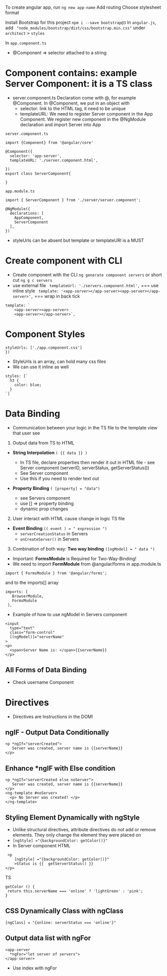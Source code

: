 To create angular app, run `ng new app-name`
Add routing
Choose stylesheet format

Install Bootstrap for this project `npm i --save bootstrap@3`
In `angular.js`, add ` "node_modules/bootstrap/dist/css/bootstrap.min.css"` under `architect` > `styles`

In ```app.component.ts```
- @Component => selector attached to a string

# Component contains: example Server Component: it is a TS class
- server.component.ts
Declaration come with @, for example @Component.
In @Component, we put in an object with
    - selector: link to the HTML tag, it need to be unique
    - templateURL: 
We need to register Server component in the App Component. We register new component in the @NgModule declaration and import Server into App
``` 
server.component.ts

import {Component} from '@angular/core'

@Component({
  selector: 'app-server',
  templateURL: './server.component.html',

})
export class ServerComponent{
  
}
```
```
app.module.ts

import { ServerComponent } from './server/server.component';

@NgModule({
  declarations: [
    AppComponent,
    ServerComponent
  ],
})
```

- styleUrls can be absent but template or templateURl is a MUST

# Create component with CLI

- Create component with the CLI `ng generate component servers` or short cut `ng g c servers`
- use external file ` templateUrl: './servers.component.html',` 
===  use inline style ` template: '<app-server></app-server><app-server></app-server>',` 
=== wrap in back tick
```
template: `
    <app-server><app-server>
    <app-server></app-server>`,

```

# Component Styles
```
styleUrls: ['./app.component.css']
})
``` 
- StyleUrls is an array, can hold many css files
- We can use it inline as well
```
styles: [`
  h3 {
    color: blue;
  }
`]
```

# Data Binding
- Communication between your logic in the TS file to the template view that user see

1. Output data from TS to HTML
  - **String Interpolation** `( {{ data }} )`
    - In TS file, declare properties then render it out in HTML file - see Server component (serverID, serverStatus, getServerStatus())
    - See Server component
    - Use this if you need to render text out

  - **Property Binding** `( [property] = "data")`
    - see Servers component
    - use [] => property binding
    - dynamic prop changes

2. User interact with HTML cause change in logic TS file
  - **Event Binding** `(( event ) = " expression ")`
    - `serverCreationStatus` in Servers
    - `onCreateServer()` in Servers 

3. Combination of both way: **Two way binding** `([ngModel] = " data ")`
- Important: **FormsModule** is Required for Two-Way-Binding!
- We need to import **FormModule** from @angular/forms in app.module.ts
```
import { FormsModule } from '@angular/forms'; 
```
and to the imports[] array
 ```
 imports: [
    BrowserModule,
    FormsModule
  ],
```
- Example of how to use ngModel in Servers component
```
<input
  type="text"
  class="form-control"
  [(ngModel)]="serverName"
>
<p>
  <span>Server Name is: </span>{{serverName}}
</p>
```

## All Forms of Data Binding
- Check username Component 

# Directives
- Directives are Instructions in the DOM!

## ngIF - Output Data Conditionally 
```
<p *ngIf="serverCreated">
   Server was created, server name is {{serverName}}
</p>
```

## Enhance *ngIF with Else condition
```
<p *ngIf="serverCreated else noServer">
   Server was created, server name is {{serverName}}
</p>
<ng-template #noServer>
  <p> No Server was created! </p>
</ng-template>
```

## Styling Element Dynamically with ngStyle
- Unlike structural directives, attribute directives do not add or remove elements. They only change the element they were placed on
- `[ngStyle] ="{backgroundColor: getColor()}"`
- In Server component HTML
```
 <p
    [ngStyle] ="{backgroundColor: getColor()}"
    >Status is {{  getServerStatus() }}
</p>
```
TS
```
getColor () {
 return this.serverName === 'online' ? 'lightGreen' : 'pink';
}
```

## CSS Dynamically Class with ngClass
`[ngClass] = "{online: serverStatus === 'online'}"`

## Output data list with ngFor
```
<app-server
  *ngFor="let server of servers">
</app-server>
```

- Use index with ngFor
